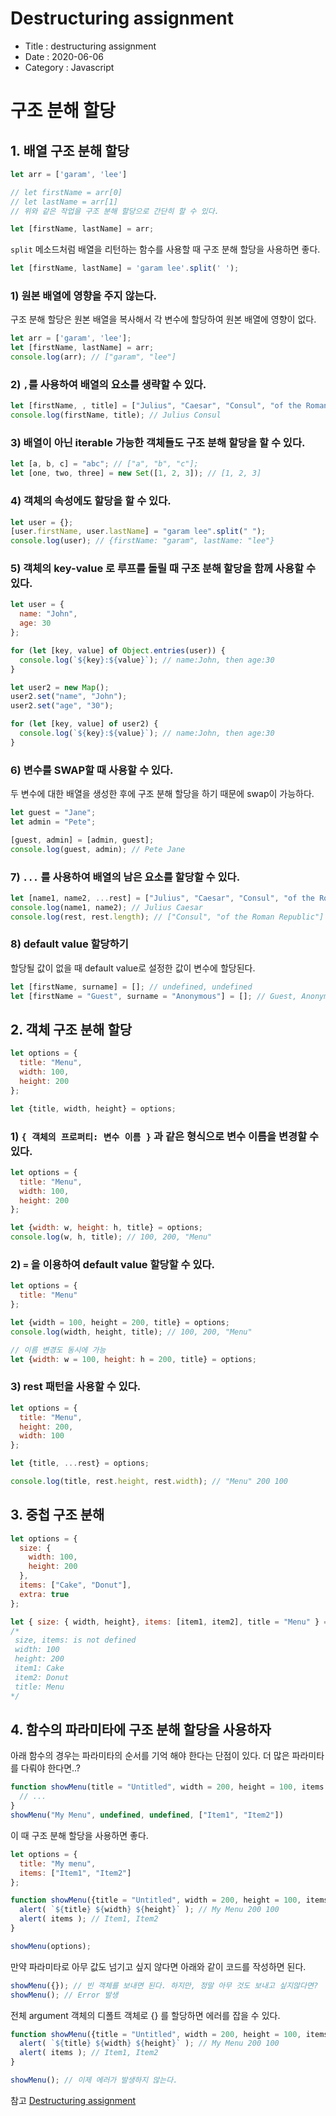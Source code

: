 # Destructuring assignment

- Title : destructuring assignment
- Date : 2020-06-06
- Category : Javascript

# 구조 분해 할당

## 1. 배열 구조 분해 할당

```jsx
let arr = ['garam', 'lee']

// let firstName = arr[0]
// let lastName = arr[1]
// 위와 같은 작업을 구조 분해 할당으로 간단히 할 수 있다.

let [firstName, lastName] = arr;
```

`split` 메소드처럼 배열을 리턴하는 함수를 사용할 때 구조 분해 할당을 사용하면 좋다.

```jsx
let [firstName, lastName] = 'garam lee'.split(' ');
```

### 1) 원본 배열에 영향을 주지 않는다.

구조 분해 할당은 원본 배열을 복사해서 각 변수에 할당하여 원본 배열에 영향이 없다.

```jsx
let arr = ['garam', 'lee'];
let [firstName, lastName] = arr;
console.log(arr); // ["garam", "lee"]
```

### 2) `,`를 사용하여 배열의 요소를 생략할 수 있다.

```jsx
let [firstName, , title] = ["Julius", "Caesar", "Consul", "of the Roman Republic"];
console.log(firstName, title); // Julius Consul
```

### 3) 배열이 아닌 **iterable 가능한 객체**들도 구조 분해 할당을 할 수 있다.

```jsx
let [a, b, c] = "abc"; // ["a", "b", "c"];
let [one, two, three] = new Set([1, 2, 3]); // [1, 2, 3]
```

### 4) 객체의 속성에도 할당을 할 수 있다.

```jsx
let user = {};
[user.firstName, user.lastName] = "garam lee".split(" ");
console.log(user); // {firstName: "garam", lastName: "lee"}
```

### 5) 객체의 key-value 로 루프를 돌릴 때 구조 분해 할당을 함께 사용할 수 있다.

```jsx
let user = {
  name: "John",
  age: 30
};

for (let [key, value] of Object.entries(user)) {
  console.log(`${key}:${value}`); // name:John, then age:30
}

let user2 = new Map();
user2.set("name", "John");
user2.set("age", "30");

for (let [key, value] of user2) {
  console.log(`${key}:${value}`); // name:John, then age:30
}
```

### 6) 변수를 SWAP할 때 사용할 수 있다.

두 변수에 대한 배열을 생성한 후에 구조 분해 할당을 하기 때문에 swap이 가능하다.

```jsx
let guest = "Jane";
let admin = "Pete";

[guest, admin] = [admin, guest];
console.log(guest, admin); // Pete Jane
```

### 7)  `...` 를 사용하여 배열의 남은 요소를 할당할 수 있다.

```jsx
let [name1, name2, ...rest] = ["Julius", "Caesar", "Consul", "of the Roman Republic"];
console.log(name1, name2); // Julius Caesar
console.log(rest, rest.length); // ["Consul", "of the Roman Republic"] 2
```

### 8) default value 할당하기

할당될 값이 없을 때 default value로 설정한 값이 변수에 할당된다.

```jsx
let [firstName, surname] = []; // undefined, undefined
let [firstName = "Guest", surname = "Anonymous"] = []; // Guest, Anonymous
```

## 2. 객체 구조 분해 할당

```jsx
let options = {
  title: "Menu",
  width: 100,
  height: 200
};

let {title, width, height} = options;
```

### 1) `{ 객체의 프로퍼티: 변수 이름 }` 과 같은 형식으로 변수 이름을 변경할 수 있다.

```jsx
let options = {
  title: "Menu",
  width: 100,
  height: 200
};

let {width: w, height: h, title} = options;
console.log(w, h, title); // 100, 200, "Menu"
```

### 2) `=` 을 이용하여 default value 할당할 수 있다.

```jsx
let options = {
  title: "Menu"
};

let {width = 100, height = 200, title} = options;
console.log(width, height, title); // 100, 200, "Menu"

// 이름 변경도 동시에 가능
let {width: w = 100, height: h = 200, title} = options;
```

### 3) rest 패턴을 사용할 수 있다.

```jsx
let options = {
  title: "Menu",
  height: 200,
  width: 100
};

let {title, ...rest} = options;

console.log(title, rest.height, rest.width); // "Menu" 200 100
```

## 3. 중첩 구조 분해

```jsx
let options = {
  size: {
    width: 100,
    height: 200
  },
  items: ["Cake", "Donut"],
  extra: true
};

let { size: { width, height}, items: [item1, item2], title = "Menu" } = options
/*
 size, items: is not defined
 width: 100
 height: 200
 item1: Cake
 item2: Donut
 title: Menu
*/

```

## 4. 함수의 파라미타에 구조 분해 할당을 사용하자

아래 함수의 경우는 파라미타의 순서를 기억 해야 한다는 단점이 있다. 더 많은 파라미타를 다뤄야 한다면..?

```jsx
function showMenu(title = "Untitled", width = 200, height = 100, items = []) {
  // ...
}
showMenu("My Menu", undefined, undefined, ["Item1", "Item2"])
```

이 때 구조 분해 할당을 사용하면 좋다.

```jsx
let options = {
  title: "My menu",
  items: ["Item1", "Item2"]
};

function showMenu({title = "Untitled", width = 200, height = 100, items = []}) {
  alert( `${title} ${width} ${height}` ); // My Menu 200 100
  alert( items ); // Item1, Item2
}

showMenu(options);
```

만약 파라미타로 아무 값도 넘기고 싶지 않다면 아래와 같이 코드를 작성하면 된다.

```jsx
showMenu({}); // 빈 객체를 보내면 된다. 하지만, 정말 아무 것도 보내고 싶지않다면?
showMenu(); // Error 발생
```

전체 argument 객체의 디폴트 객체로 {} 를 할당하면 에러를 잡을 수 있다.

```jsx
function showMenu({title = "Untitled", width = 200, height = 100, items = []} = {}) {
  alert( `${title} ${width} ${height}` ); // My Menu 200 100
  alert( items ); // Item1, Item2
}

showMenu(); // 이제 에러가 발생하지 않는다.
```

참고
[Destructuring assignment](https://javascript.info/destructuring-assignment)
